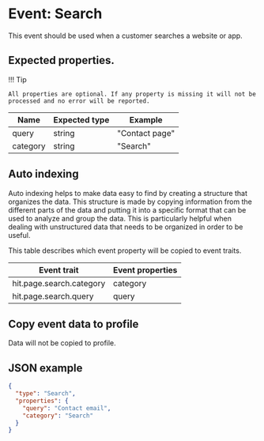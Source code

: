 # Event: Search 

This event should be used when a customer searches a website or app.

## Expected properties. 

!!! Tip

    All properties are optional. If any property is missing it will not be processed and no error will be reported.
    
| Name     | Expected type   | Example                                         |
|----------|-----------------|-------------------------------------------------|
| query    | string          | "Contact page"    |
| category | string          | "Search" |

## Auto indexing

Auto indexing helps to make data easy to find by creating a structure that organizes the data. This structure is made by copying information from the different parts of the data and putting it into a specific format that can be used to analyze and group the data. This is particularly helpful when dealing with unstructured data that needs to be organized in order to be useful.

This table describes which event property will be copied to event traits.

| Event trait              | Event properties   |
|--------------------------|--------------------|
| hit.page.search.category | category           |
| hit.page.search.query    | query              | 


## Copy event data to profile

Data will not be copied to profile.

## JSON example

```json
{
  "type": "Search",
  "properties": {
    "query": "Contact email",
    "category": "Search"
  }
}
```


    